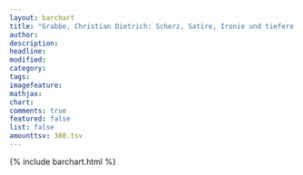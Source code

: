 ```yaml
---
layout: barchart
title: "Grabbe, Christian Dietrich: Scherz, Satire, Ironie und tiefere Bedeutung (1822)"
author:
description:
headline:
modified:
category:
tags:
imagefeature: 
mathjax: 
chart: 
comments: true
featured: false
list: false
amounttsv: 380.tsv
---
```

{% include barchart.html %}
